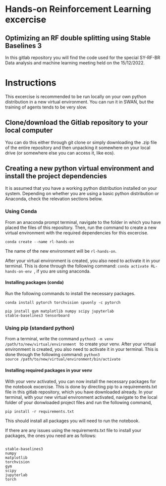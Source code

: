 # Hands-on Reinforcement Learning excercise
## Optimizing an RF double splitting using Stable Baselines 3

In this gitlab repository you will find the code used for the special SY-RF-BR Data analysis and machine learning meeting held on the 15/12/2022.

# Instructions

This excercise is recommended to be run locally on your own python distribution in a new virtual environment. You can run it in SWAN, but the training of agents tends to be very slow.

## Clone/download the Gitlab repository to your local computer

You can do this either through git clone or simply downloading the .zip file of the entire repository and then unpacking it somewhere on your local drive (or somewhere else you can access it, like eos).

## Creating a new python virtual environment and install the project dependencies

It is assumed that you have a working python distribution installed on your system. Depending on whether you are using a basic python distribution or Anaconda, check the relevation sections below.

### Using Conda

From an anaconda prompt terminal, navigate to the folder in which you have placed the files of this repository. Then, run the command to create a new virtual environment with the required dependencies for this excercise.

<code>conda create --name rl-hands-on</code>

The name of the new environment will be <code>rl-hands-on</code>.

After your virtual environment is created, you also need to activate it in your terminal. This is done through the following command:
<code>conda activate RL-hands-on-env </code>, if you are using anaconda.

#### Installing packages (conda)

Run the following commands to install the necessary packages.

<code>conda install pytorch torchvision cpuonly -c pytorch</code>

<code>pip install gym matplotlib numpy scipy jupyterlab stable-baselines3 tensorboard</code>

### Using pip (standard python)
From a terminal, write the command
<code>python3 -m venv /path/to/new/virtual/environment </code> to create your venv.
After your virtual environment is created, you also need to activate it in your terminal. This is done through the following command:
<code>python3 source /path/to/new/virtual/environment/bin/activate </code>

#### Installing required packages in your venv

With your venv activated, you can now install the necessary packages for the notebook excercise. This is done by directing pip to a requirements.txt file in this gitlab repository, which you have downloaded already. In your terminal, with your new virtual environment activated, navigate to the local folder of your donwloaded project files and run the following command,

<code>pip install -r requirements.txt</code>

This should install all packages you will need to run the notebook.

If there are any issues using the requirements.txt file to install your packages, the ones you need are as follows:

<pre><code> 
stable-baselines3
numpy
matplotlib
torchvision
gym
scipy
jupyterlab
torch
</pre></code> 
